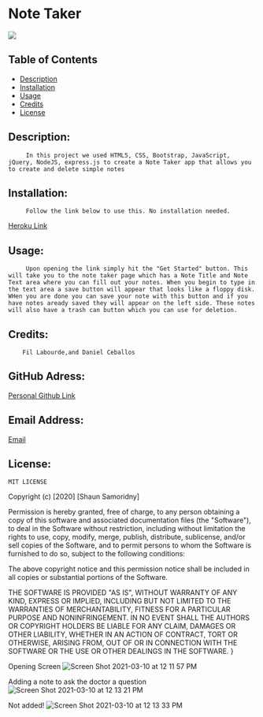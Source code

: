 # Note Taker
![](https://img.shields.io/badge/README-GOODREADME-brightgreen)

## Table of Contents
- [Description](#description)
- [Installation](#installation)
- [Usage](#usage)
- [Credits](#credits)
- [License](#license)

## Description: 

         In this project we used HTML5, CSS, Bootstrap, JavaScript, jQuery, NodeJS, express.js to create a Note Taker app that allows you to create and delete simple notes

## Installation:

         Follow the link below to use this. No installation needed.
  [Heroku Link](https://mysterious-brushlands-60144.herokuapp.com/)

## Usage:

         Upon opening the link simply hit the "Get Started" button. This will take you to the note taker page which has a Note Title and Note Text area where you can fill out your notes. When you begin to type in the text area a save button will appear that looks like a floppy disk. WHen you are done you can save your note with this button and if you have notes aready saved they will appear on the left side. These notes will also have a trash can button which you can use for deletion. 

## Credits:

        Fil Labourde,and Daniel Ceballos

## GitHub Adress:

[Personal Github Link](github.com/SSamoridny)

## Email Address:

[Email](ssamoridny@gmail.com)

## License:
    

    
    MIT LICENSE

Copyright (c) [2020] [Shaun Samoridny]

Permission is hereby granted, free of charge, to any person obtaining a copy
of this software and associated documentation files (the "Software"), to deal
in the Software without restriction, including without limitation the rights
to use, copy, modify, merge, publish, distribute, sublicense, and/or sell
copies of the Software, and to permit persons to whom the Software is
furnished to do so, subject to the following conditions:

The above copyright notice and this permission notice shall be included in all
copies or substantial portions of the Software.

THE SOFTWARE IS PROVIDED "AS IS", WITHOUT WARRANTY OF ANY KIND, EXPRESS OR
IMPLIED, INCLUDING BUT NOT LIMITED TO THE WARRANTIES OF MERCHANTABILITY,
FITNESS FOR A PARTICULAR PURPOSE AND NONINFRINGEMENT. IN NO EVENT SHALL THE
AUTHORS OR COPYRIGHT HOLDERS BE LIABLE FOR ANY CLAIM, DAMAGES OR OTHER
LIABILITY, WHETHER IN AN ACTION OF CONTRACT, TORT OR OTHERWISE, ARISING FROM,
OUT OF OR IN CONNECTION WITH THE SOFTWARE OR THE USE OR OTHER DEALINGS IN THE
SOFTWARE.
}

Opening Screen
![Screen Shot 2021-03-10 at 12 11 57 PM](https://user-images.githubusercontent.com/30538162/110685653-bdd99780-819b-11eb-96c3-66c1168036a1.png)

Adding a note to ask the doctor a question
![Screen Shot 2021-03-10 at 12 13 21 PM](https://user-images.githubusercontent.com/30538162/110685682-c6ca6900-819b-11eb-82d3-82e92010722c.png)

Not added!
![Screen Shot 2021-03-10 at 12 13 33 PM](https://user-images.githubusercontent.com/30538162/110685668-c29e4b80-819b-11eb-9663-874c4b28c0f0.png)

